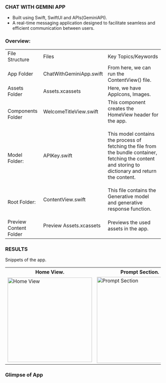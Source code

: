 ### CHAT WITH GEMINI APP
- Built using Swift, SwiftUI and APIs(GeminiAPI).
- A real-time messaging application designed to facilitate seamless and efficient communication between users.

### Overview:
<table>
  <tr>
    <td>File Structure</td>
    <td>Files</td>
    <td>Key Topics/Keywords</td>
  </tr>
  <tr>
    <td>App Folder</td>
    <td>ChatWithGeminiApp.swift</td>
    <td>From here, we can run the ContentView() file.</td>
  </tr>
  <tr>
    <td>Assets Folder</td>
    <td>Assets.xcassets</td>
    <td>Here, we have AppIcons, Images.</td>
  </tr>
  <tr>
    <td>Components Folder</td>
    <td>
      <dl>WelcomeTitleView.swift</dl>
    </td>
    <td>
      <dl>This component creates the HomeView header for the app.</dl>
    </td>
  </tr>
  <tr>
    <td>Model Folder:</td>
    <td>
      <dl>APIKey.swift </dl>
    </td>
    <td>
      <dl>This model contains the process of fetching the file from the bundle container, fetching the content and storing to dictionary and return the content.</dl>
    </td>
  </tr>
  <tr>
    <td>Root Folder:</td>
    <td>
      <dl>ContentView.swift </dl>
    </td>
    <td>
      <dl>This file contains the Generative model and generative response function.</dl>
    </td>
  </tr>
  <tr>
    <td>Preview Content Folder</td>
    <td>
      <dl>Preview Assets.xcassets</dl>
    </td>
    <td>
      <dl> Previews the used assets in the app.</dl>
    </td>
  </tr>
</table>


### RESULTS
Snippets of the app.

<table>
  <tr>
    <th>Home View.</th>
    <th>Prompt Section.</th>
    <th>Resulted View.</th>
  </tr>
  <tr>
<!--     <td><img src="screenshots/Screenshot_1582745092.png" width=270 height=480></td> -->
    <td><img width="273" alt="Home View" src="https://github.com/lxmn22nov/SwiftUI/assets/126524753/e1cdb478-9b88-496c-a318-7380de309589"></td>
    <td><img width="278" alt="Prompt Section" src="https://github.com/lxmn22nov/SwiftUI/assets/126524753/4d8f352f-1ff2-4fdc-b306-3bdafc086213"></td>
    <td><img width="278" alt="Resulted View" src="https://github.com/lxmn22nov/SwiftUI/assets/126524753/63722983-e2d1-482e-aea3-9e145b7aeb60"></td>
  </tr>
 </table>

### Glimpse of App



